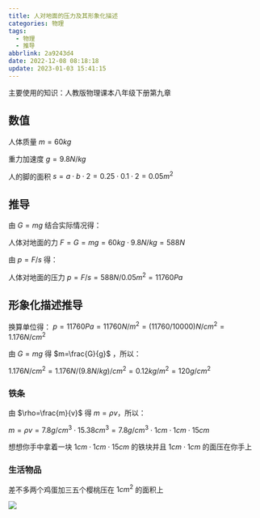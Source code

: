 ```yaml
---
title: 人对地面的压力及其形象化描述
categories: 物理
tags:
  - 物理
  - 推导
abbrlink: 2a9243d4
date: 2022-12-08 08:18:18
update: 2023-01-03 15:41:15
---
```


主要使用的知识：人教版物理课本八年级下册第九章

<!-- more -->

## 数值

人体质量 $m=60kg$

重力加速度 $g=9.8N/kg$

人的脚的面积 $s=a\cdot b\cdot 2=0.25\cdot 0.1\cdot 2=0.05m^2$

## 推导

由 $G=mg$ 结合实际情况得：

人体对地面的力 $F=G=mg=60kg\cdot 9.8N/kg=588N$

由 $p=F/s$ 得：

人体对地面的压力 $p=F/s=588N/0.05m^2=11760Pa$

## 形象化描述推导

换算单位得： $p=11760Pa=11760N/m^2 = (11760/10000)N/cm^2 = 1.176N/cm^2$

由 $G=mg$ 得 $m=\frac{G}{g}$ ，所以：

$1.176N/cm^2 = 1.176N/(9.8N/kg)/cm^2 = 0.12kg/m^2 = 120g/cm^2$

### 铁条

由 $\rho=\frac{m}{v}$ 得 $m=\rho v$，所以：

$m=\rho v=7.8g/cm^3\cdot 15.38cm^3 = 7.8g/cm^3\cdot 1cm\cdot 1cm\cdot 15cm$

想想你手中拿着一块 $1cm\cdot 1cm\cdot 15cm$ 的铁块并且 $1cm\cdot 1cm$ 的面压在你手上

### 生活物品

差不多两个鸡蛋加三五个樱桃压在 $1cm^2$ 的面积上

![](https://i0.hdslb.com/bfs/album/117a5f5e1b52235222a4d7aa38404595a27422ba.png)